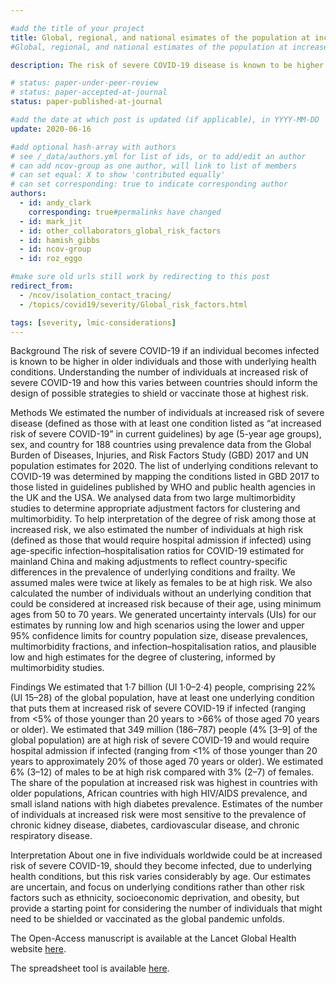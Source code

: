 ```yaml
---

#add the title of your project
title: Global, regional, and national esimates of the population at increased risk of severe COVID-19 due to underlying health conditions in 2020: a modelling study
#Global, regional, and national estimates of the population at increased risk of severe COVID-19 due to underlying health conditions in 2020: a modelling study

description: The risk of severe COVID-19 disease is known to be higher in older individuals and those with underlying health conditions. Understanding the number of individuals at increased risk of severe COVID-19 illness, and how this varies between countries is needed to inform the design of possible strategies to shield those at highest risk. We evaluated the global prevalence of underlying conditions associated with severe COVID-19 disease.

# status: paper-under-peer-review
# status: paper-accepted-at-journal
status: paper-published-at-journal

#add the date at which post is updated (if applicable), in YYYY-MM-DD
update: 2020-06-16

#add optional hash-array with authors
# see /_data/authors.yml for list of ids, or to add/edit an author
# can add ncov-group as one author, will link to list of members
# can set equal: X to show 'contributed equally'
# can set corresponding: true to indicate corresponding author
authors:
  - id: andy_clark
    corresponding: true#permalinks have changed
  - id: mark_jit
  - id: other_collaborators_global_risk_factors
  - id: hamish_gibbs
  - id: ncov-group
  - id: roz_eggo

#make sure old urls still work by redirecting to this post
redirect_from:
  - /ncov/isolation_contact_tracing/
  - /topics/covid19/severity/Global_risk_factors.html

tags: [severity, lmic-considerations]
---
```


Background
The risk of severe COVID-19 if an individual becomes infected is known to be higher in older individuals and those with underlying health conditions. Understanding the number of individuals at increased risk of severe COVID-19 and how this varies between countries should inform the design of possible strategies to shield or vaccinate those at highest risk.

Methods
We estimated the number of individuals at increased risk of severe disease (defined as those with at least one condition listed as “at increased risk of severe COVID-19” in current guidelines) by age (5-year age groups), sex, and country for 188 countries using prevalence data from the Global Burden of Diseases, Injuries, and Risk Factors Study (GBD) 2017 and UN population estimates for 2020. The list of underlying conditions relevant to COVID-19 was determined by mapping the conditions listed in GBD 2017 to those listed in guidelines published by WHO and public health agencies in the UK and the USA. We analysed data from two large multimorbidity studies to determine appropriate adjustment factors for clustering and multimorbidity. To help interpretation of the degree of risk among those at increased risk, we also estimated the number of individuals at high risk (defined as those that would require hospital admission if infected) using age-specific infection–hospitalisation ratios for COVID-19 estimated for mainland China and making adjustments to reflect country-specific differences in the prevalence of underlying conditions and frailty. We assumed males were twice at likely as females to be at high risk. We also calculated the number of individuals without an underlying condition that could be considered at increased risk because of their age, using minimum ages from 50 to 70 years. We generated uncertainty intervals (UIs) for our estimates by running low and high scenarios using the lower and upper 95% confidence limits for country population size, disease prevalences, multimorbidity fractions, and infection–hospitalisation ratios, and plausible low and high estimates for the degree of clustering, informed by multimorbidity studies.

Findings
We estimated that 1·7 billion (UI 1·0–2·4) people, comprising 22% (UI 15–28) of the global population, have at least one underlying condition that puts them at increased risk of severe COVID-19 if infected (ranging from <5% of those younger than 20 years to >66% of those aged 70 years or older). We estimated that 349 million (186–787) people (4% [3–9] of the global population) are at high risk of severe COVID-19 and would require hospital admission if infected (ranging from <1% of those younger than 20 years to approximately 20% of those aged 70 years or older). We estimated 6% (3–12) of males to be at high risk compared with 3% (2–7) of females. The share of the population at increased risk was highest in countries with older populations, African countries with high HIV/AIDS prevalence, and small island nations with high diabetes prevalence. Estimates of the number of individuals at increased risk were most sensitive to the prevalence of chronic kidney disease, diabetes, cardiovascular disease, and chronic respiratory disease.

Interpretation
About one in five individuals worldwide could be at increased risk of severe COVID-19, should they become infected, due to underlying health conditions, but this risk varies considerably by age. Our estimates are uncertain, and focus on underlying conditions rather than other risk factors such as ethnicity, socioeconomic deprivation, and obesity, but provide a starting point for considering the number of individuals that might need to be shielded or vaccinated as the global pandemic unfolds.


The Open-Access manuscript is available at the Lancet Global Health website [here](https://www.thelancet.com/journals/langlo/article/PIIS2214-109X(20)30264-3/fulltext).

The spreadsheet tool is available [here](https://www.dropbox.com/s/t38koure6qn19lp/Covid-19%20analysis%20v1.50%20release.xlsb?dl=0).

